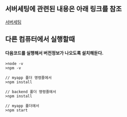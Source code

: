 ## 서버세팅에 관련된 내용은 아래 링크를 참조
[서버세팅](https://github.com/ssh521/node.js/wiki/Node.js-%EC%84%9C%EB%B2%84%EC%84%B8%ED%8C%85-%EB%B0%A9%EB%B2%95)

## 다른 컴퓨터에서 실행할때

#### 다음코드를 실행해서 버전정보가 나오도록 설치해둔다.
    >node -v
    >npm -v     

    // myapp 폴더 명령줄에서
    >npm install

    // backend 폴더 명령줄에서
    >npm install

    // myapp 폴더에서
    >npm start

